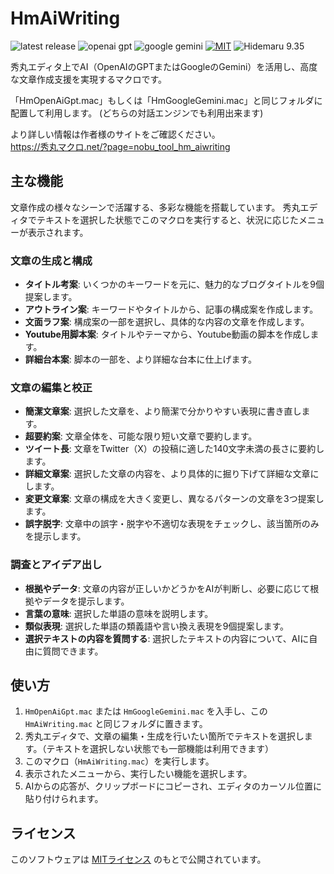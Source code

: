 # HmAiWriting

![latest release](https://img.shields.io/github/v/release/komiyamma/hm_ai_writing)
![openai gpt](https://img.shields.io/badge/OpenAI-GPT-6479ff.svg)
![google gemini](https://img.shields.io/badge/Google-Gemini-6479ff.svg)
[![MIT](https://img.shields.io/badge/license-MIT-blue.svg?style=flat)](LICENSE)
![Hidemaru 9.35](https://img.shields.io/badge/Hidemaru-v9.35-6479ff.svg)

秀丸エディタ上でAI（OpenAIのGPTまたはGoogleのGemini）を活用し、高度な文章作成支援を実現するマクロです。

「HmOpenAiGpt.mac」もしくは「HmGoogleGemini.mac」と同じフォルダに配置して利用します。
 (どちらの対話エンジンでも利用出来ます)

より詳しい情報は作者様のサイトをご確認ください。  
https://秀丸マクロ.net/?page=nobu_tool_hm_aiwriting

## 主な機能

文章作成の様々なシーンで活躍する、多彩な機能を搭載しています。
秀丸エディタでテキストを選択した状態でこのマクロを実行すると、状況に応じたメニューが表示されます。

### 文章の生成と構成

- **タイトル考案**: いくつかのキーワードを元に、魅力的なブログタイトルを9個提案します。
- **アウトライン案**: キーワードやタイトルから、記事の構成案を作成します。
- **文面ラフ案**: 構成案の一部を選択し、具体的な内容の文章を作成します。
- **Youtube用脚本案**: タイトルやテーマから、Youtube動画の脚本を作成します。
- **詳細台本案**: 脚本の一部を、より詳細な台本に仕上げます。

### 文章の編集と校正

- **簡潔文章案**: 選択した文章を、より簡潔で分かりやすい表現に書き直します。
- **超要約案**: 文章全体を、可能な限り短い文章で要約します。
- **ツイート長**: 文章をTwitter（X）の投稿に適した140文字未満の長さに要約します。
- **詳細文章案**: 選択した文章の内容を、より具体的に掘り下げて詳細な文章にします。
- **変更文章案**: 文章の構成を大きく変更し、異なるパターンの文章を3つ提案します。
- **誤字脱字**: 文章中の誤字・脱字や不適切な表現をチェックし、該当箇所のみを提示します。

### 調査とアイデア出し

- **根拠やデータ**: 文章の内容が正しいかどうかをAIが判断し、必要に応じて根拠やデータを提示します。
- **言葉の意味**: 選択した単語の意味を説明します。
- **類似表現**: 選択した単語の類義語や言い換え表現を9個提案します。
- **選択テキストの内容を質問する**: 選択したテキストの内容について、AIに自由に質問できます。

## 使い方

1.  `HmOpenAiGpt.mac` または `HmGoogleGemini.mac` を入手し、この `HmAiWriting.mac` と同じフォルダに置きます。
2.  秀丸エディタで、文章の編集・生成を行いたい箇所でテキストを選択します。（テキストを選択しない状態でも一部機能は利用できます）
3.  このマクロ（`HmAiWriting.mac`）を実行します。
4.  表示されたメニューから、実行したい機能を選択します。
5.  AIからの応答が、クリップボードにコピーされ、エディタのカーソル位置に貼り付けられます。

## ライセンス

このソフトウェアは [MITライセンス](LICENSE) のもとで公開されています。
